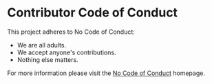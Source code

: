 # Contributor Code of Conduct

This project adheres to No Code of Conduct:

* We are all adults.
* We accept anyone's contributions.
* Nothing else matters.

For more information please visit the [No Code of Conduct](https://github.com/domgetter/NCoC) homepage.

